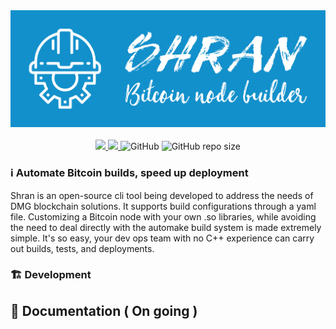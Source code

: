 <div align="center">
  <img src="assets/shran.jpg">
</div>

<br>

<div align="center">
  
  <a href="https://github.com/mattcoding4days/Shran/actions/workflows/rust.yml">
    <img src="https://github.com/mattcoding4days/Shran/actions/workflows/rust.yml/badge.svg?branch=dev"/>
  </a>
  <a href="https://codecov.io/gh/mattcoding4days/Shran">
    <img src="https://codecov.io/gh/mattcoding4days/Shran/branch/dev/graph/badge.svg?token=3VY7UYBZHN"/>
  </a>
  <img alt="GitHub" src="https://img.shields.io/github/license/mattcoding4days/shran">
  <img alt="GitHub repo size" src="https://img.shields.io/github/repo-size/mattcoding4days/shran?color=pink&label=Repo%20Size&logo=github">
</div>

### :information_source: Automate Bitcoin builds, speed up deployment

  Shran is an open-source cli tool being developed to address the needs of DMG blockchain solutions.
  It supports build configurations through a yaml file. Customizing a Bitcoin node with
  your own .so libraries, while avoiding the need to deal directly with the automake build system
  is made extremely simple. It's so easy, your dev ops team with no C++ experience can carry out builds,
  tests, and deployments.

### :building_construction: Development



## :scroll: Documentation ( On going )

